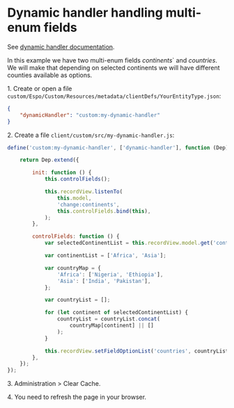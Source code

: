 # Dynamic handler handling multi-enum fields

See [dynamic handler documentation](../dynamic-handler.md).

In this example we have two multi-enum fields *continents*` and *countries*. We will make that depending on selected continents we will have different counties
available as options.

1\. Create or open a file `custom/Espo/Custom/Resources/metadata/clientDefs/YourEntityType.json`:

```json
{
    "dynamicHandler": "custom:my-dynamic-handler"
}
```

2\. Create a file `client/custom/src/my-dynamic-handler.js`:

```js
define('custom:my-dynamic-handler', ['dynamic-handler'], function (Dep) {

    return Dep.extend({

        init: function () {
            this.controlFields();

            this.recordView.listenTo(
                this.model,
                'change:continents',
                this.controlFields.bind(this),
            );
        },

        controlFields: function () {
            var selectedContinentList = this.recordView.model.get('continents') || [];

            var continentList = ['Africa', 'Asia'];

            var countryMap = {
                'Africa': ['Nigeria', 'Ethiopia'],
                'Asia': ['India', 'Pakistan'],
            };

            var countryList = [];

            for (let continent of selectedContinentList) {
                countryList = countryList.concat(
                    countryMap[continent] || []
                );
            }

            this.recordView.setFieldOptionList('countries', countryList);
        },
    });
});
```

3\. Administration > Clear Cache.

4\. You need to refresh the page in your browser.
